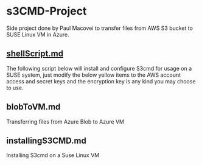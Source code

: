# s3CMD-Project

Side project done by Paul Macovei to transfer files from AWS S3 bucket to SUSE Linux VM in Azure.

## [shellScript.md](/shellScript.md)
The following script below will install and configure S3cmd for usage on a SUSE system, just modify the below yellow items to the AWS account access and secret keys and the encryption key is any kind you may choose to use.

## blobToVM.md
Transferring files from Azure Blob to Azure VM

## installingS3CMD.md
Installing S3cmd on a Suse Linux VM
